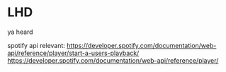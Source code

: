 # LHD
ya heard


spotify api relevant:
https://developer.spotify.com/documentation/web-api/reference/player/start-a-users-playback/
https://developer.spotify.com/documentation/web-api/reference/player/

